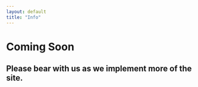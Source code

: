 ```yaml
---
layout: default
title: "Info"
---
```


# Coming Soon

## Please bear with us as we implement more of the site.